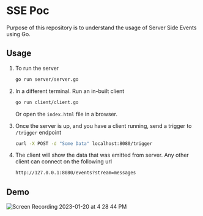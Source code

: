 # SSE Poc

Purpose of this repository is to understand the usage of Server Side Events using Go.

## Usage

1. To run the server
   ```bash
   go run server/server.go
   ```

2. In a different terminal. Run an in-built client
   ```bash
   go run client/client.go
   ```

   Or open the `index.html` file in a browser.

3. Once the server is up, and you have a client running, send a trigger to `/trigger` endpoint
   ```bash
   curl -X POST -d "Some Data" localhost:8080/trigger
   ```

4. The client will show the data that was emitted from server. Any other client can connect on the following url
   ```bash
   http://127.0.0.1:8080/events?stream=messages
   ```
## Demo

![Screen Recording 2023-01-20 at 4 28 44 PM](https://user-images.githubusercontent.com/122530514/213681617-a7eccbcc-a271-480f-8a59-961e86bc62fe.gif)
